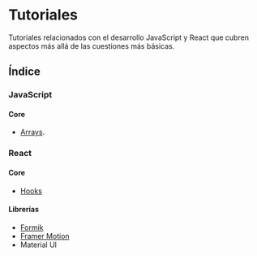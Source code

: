 # Tutoriales

Tutoriales relacionados con el desarrollo JavaScript y React que cubren aspectos más allá de las cuestiones más básicas.

## Índice

### JavaScript

#### Core
 
* [Arrays](https://github.com/DevJoseManuel/js-tutorials/blob/master/javascript/arrays/00_Cover.md).

### React

#### Core

* [Hooks](https://github.com/DevJoseManuel/js-tutorials/blob/master/react/hooks/00_Cover.md)

#### Librerías

* [Formik](https://github.com/DevJoseManuel/js-tutorials/blob/master/react/formik/00_Cover.md)
* [Framer Motion](https://github.com/DevJoseManuel/js-tutorials/blob/master/react/framer-motion/00_Cover.md)
* Material UI
